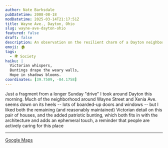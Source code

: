 ```yaml
---
author: Nate Barksdale
pubDatetime: 2008-08-18
modDatetime: 2025-03-14T21:17:51Z
title: Wayne Ave., Dayton, Ohio
slug: wayne-ave-dayton-ohio
featured: false
draft: false
description: An observation on the resilient charm of a Dayton neighborhood. "Much of the neighborhood around Wayne Street and Xenia Ave. seems down on its heels -- lots of boarded-up doors and windows -- but I liked both the remaining (and reasonably maintained) Victorian detail on this pair of houses, and the added patriotic bunting, which both fits in with the architecture and adds an ephemeral touch, a reminder that people are actively caring for this place."
emoji: 🏚️
tags:
  - 🌍 Society
haiku: |
  Victorian whispers,  
  Buntings drape the weary walls,  
  Hope in shadows blooms.
coordinates: [39.7509, -84.1758]
---
```


Just a fragment from a longer Sunday "drive" I took around Dayton this morning. Much of the neighborhood around Wayne Street and Xenia Ave. seems down on its heels -- lots of boarded-up doors and windows -- but I liked both the remaining (and reasonably maintained) Victorian detail on this pair of houses, and the added patriotic bunting, which both fits in with the architecture and adds an ephemeral touch, a reminder that people are actively caring for this place

---

[Google Maps](http://maps.google.com/maps?cbp=1,590.4296024856218,,0,-8.60239174121411&cbll=39.750894,-84.175766&ll=39.750894,-84.175766&layer=c)
